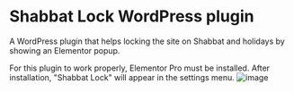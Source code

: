 # Shabbat Lock WordPress plugin
A WordPress plugin that helps locking the site on Shabbat and holidays by showing an Elementor popup.

For this plugin to work properly, Elementor Pro must be installed.
After installation, "Shabbat Lock" will appear in the settings menu.
![image](https://user-images.githubusercontent.com/36797112/217407735-41102a37-81ee-45e7-9811-2004292fbfee.png)
